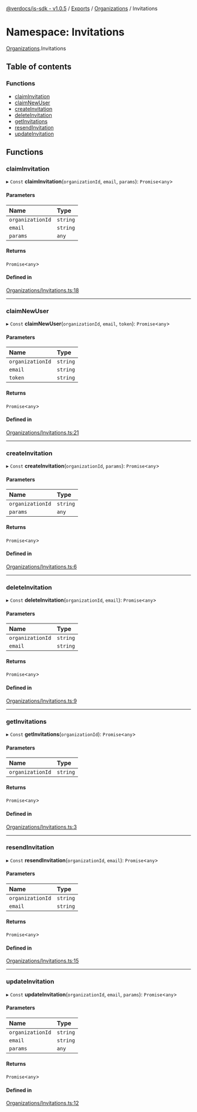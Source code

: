 [@verdocs/js-sdk - v1.0.5](../README.md) / [Exports](../modules.md) / [Organizations](Organizations.md) / Invitations

# Namespace: Invitations

[Organizations](Organizations.md).Invitations

## Table of contents

### Functions

- [claimInvitation](Organizations.Invitations.md#claiminvitation)
- [claimNewUser](Organizations.Invitations.md#claimnewuser)
- [createInvitation](Organizations.Invitations.md#createinvitation)
- [deleteInvitation](Organizations.Invitations.md#deleteinvitation)
- [getInvitations](Organizations.Invitations.md#getinvitations)
- [resendInvitation](Organizations.Invitations.md#resendinvitation)
- [updateInvitation](Organizations.Invitations.md#updateinvitation)

## Functions

### claimInvitation

▸ `Const` **claimInvitation**(`organizationId`, `email`, `params`): `Promise`<`any`\>

#### Parameters

| Name | Type |
| :------ | :------ |
| `organizationId` | `string` |
| `email` | `string` |
| `params` | `any` |

#### Returns

`Promise`<`any`\>

#### Defined in

[Organizations/Invitations.ts:18](https://github.com/Verdocs/js-sdk/blob/main/src/Organizations/Invitations.ts#L18)

___

### claimNewUser

▸ `Const` **claimNewUser**(`organizationId`, `email`, `token`): `Promise`<`any`\>

#### Parameters

| Name | Type |
| :------ | :------ |
| `organizationId` | `string` |
| `email` | `string` |
| `token` | `string` |

#### Returns

`Promise`<`any`\>

#### Defined in

[Organizations/Invitations.ts:21](https://github.com/Verdocs/js-sdk/blob/main/src/Organizations/Invitations.ts#L21)

___

### createInvitation

▸ `Const` **createInvitation**(`organizationId`, `params`): `Promise`<`any`\>

#### Parameters

| Name | Type |
| :------ | :------ |
| `organizationId` | `string` |
| `params` | `any` |

#### Returns

`Promise`<`any`\>

#### Defined in

[Organizations/Invitations.ts:6](https://github.com/Verdocs/js-sdk/blob/main/src/Organizations/Invitations.ts#L6)

___

### deleteInvitation

▸ `Const` **deleteInvitation**(`organizationId`, `email`): `Promise`<`any`\>

#### Parameters

| Name | Type |
| :------ | :------ |
| `organizationId` | `string` |
| `email` | `string` |

#### Returns

`Promise`<`any`\>

#### Defined in

[Organizations/Invitations.ts:9](https://github.com/Verdocs/js-sdk/blob/main/src/Organizations/Invitations.ts#L9)

___

### getInvitations

▸ `Const` **getInvitations**(`organizationId`): `Promise`<`any`\>

#### Parameters

| Name | Type |
| :------ | :------ |
| `organizationId` | `string` |

#### Returns

`Promise`<`any`\>

#### Defined in

[Organizations/Invitations.ts:3](https://github.com/Verdocs/js-sdk/blob/main/src/Organizations/Invitations.ts#L3)

___

### resendInvitation

▸ `Const` **resendInvitation**(`organizationId`, `email`): `Promise`<`any`\>

#### Parameters

| Name | Type |
| :------ | :------ |
| `organizationId` | `string` |
| `email` | `string` |

#### Returns

`Promise`<`any`\>

#### Defined in

[Organizations/Invitations.ts:15](https://github.com/Verdocs/js-sdk/blob/main/src/Organizations/Invitations.ts#L15)

___

### updateInvitation

▸ `Const` **updateInvitation**(`organizationId`, `email`, `params`): `Promise`<`any`\>

#### Parameters

| Name | Type |
| :------ | :------ |
| `organizationId` | `string` |
| `email` | `string` |
| `params` | `any` |

#### Returns

`Promise`<`any`\>

#### Defined in

[Organizations/Invitations.ts:12](https://github.com/Verdocs/js-sdk/blob/main/src/Organizations/Invitations.ts#L12)
